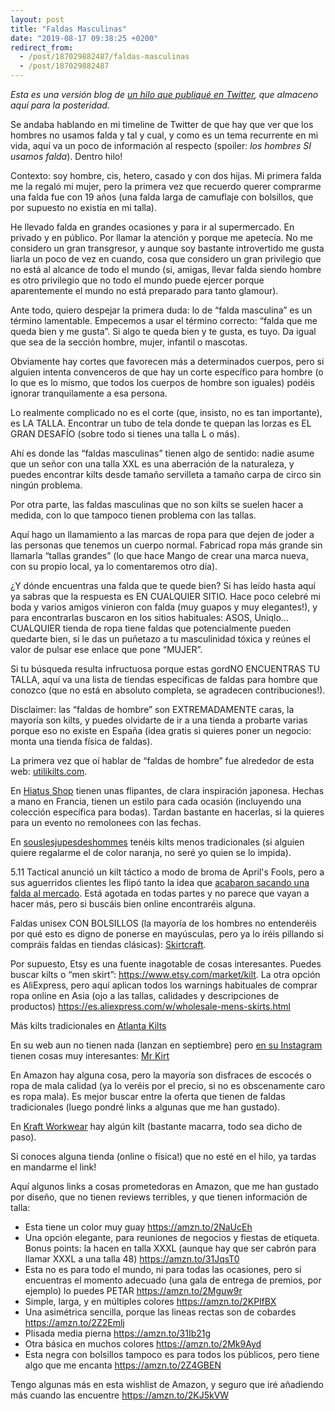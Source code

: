 ```yaml
---
layout: post
title: "Faldas Masculinas"
date: "2019-08-17 09:38:25 +0200"
redirect_from:
  - /post/187029882487/faldas-masculinas
  - /post/187029882487
---
```


_Esta es una versión blog de [un hilo que publiqué en Twitter](https://twitter.com/bomberstudios/status/1158293594907844608), que almaceno aquí para la posteridad._

Se andaba hablando en mi timeline de Twitter de que hay que ver que los hombres no usamos falda y tal y cual, y como es un tema recurrente en mi vida, aquí va un poco de información al respecto (spoiler: _los hombres SI usamos falda_). Dentro hilo!

Contexto: soy hombre, cis, hetero, casado y con dos hijas. Mi primera falda me la regaló mi mujer, pero la primera vez que recuerdo querer comprarme una falda fue con 19 años (una falda larga de camuflaje con bolsillos, que por supuesto no existía en mi talla).

He llevado falda en grandes ocasiones y para ir al supermercado. En privado y en público. Por llamar la atención y porque me apetecía. No me considero un gran transgresor, y aunque soy bastante introvertido me gusta liarla un poco de vez en cuando, cosa que considero un gran privilegio que no está al alcance de todo el mundo (si, amigas, llevar falda siendo hombre es otro privilegio que no todo el mundo puede ejercer porque aparentemente el mundo no está preparado para tanto glamour).

Ante todo, quiero despejar la primera duda: lo de “falda masculina” es un término lamentable. Empecemos a usar el término correcto: “falda que me queda bien y me gusta”. Si algo te queda bien y te gusta, es tuyo. Da igual que sea de la sección hombre, mujer, infantil o mascotas.

Obviamente hay cortes que favorecen más a determinados cuerpos, pero si alguien intenta convenceros de que hay un corte específico para hombre (o lo que es lo mismo, que todos los cuerpos de hombre son iguales) podéis ignorar tranquilamente a esa persona.

Lo realmente complicado no es el corte (que, insisto, no es tan importante), es LA TALLA. Encontrar un tubo de tela donde te quepan las lorzas es EL GRAN DESAFÍO (sobre todo si tienes una talla L o más).

Ahí es donde las “faldas masculinas” tienen algo de sentido: nadie asume que un señor con una talla XXL es una aberración de la naturaleza, y puedes encontrar kilts desde tamaño servilleta a tamaño carpa de circo sin ningún problema.

Por otra parte, las faldas masculinas que no son kilts se suelen hacer a medida, con lo que tampoco tienen problema con las tallas.

Aquí hago un llamamiento a las marcas de ropa para que dejen de joder a las personas que tenemos un cuerpo normal. Fabricad ropa más grande sin llamarla “tallas grandes” (lo que hace Mango de crear una marca nueva, con su propio local, ya lo comentaremos otro día).

¿Y dónde encuentras una falda que te quede bien? Si has leído hasta aquí ya sabras que la respuesta es EN CUALQUIER SITIO. Hace poco celebré mi boda y varios amigos vinieron con falda (muy guapos y muy elegantes!), y para encontrarlas buscaron en los sitios habituales: ASOS, Uniqlo… CUALQUIER tienda de ropa tiene faldas que potencialmente pueden quedarte bien, si le das un puñetazo a tu masculinidad tóxica y reúnes el valor de pulsar ese enlace que pone “MUJER”.

Si tu búsqueda resulta infructuosa porque estas gordNO ENCUENTRAS TU TALLA, aquí va una lista de tiendas específicas de faldas para hombre que conozco (que no está en absoluto completa, se agradecen contribuciones!).

Disclaimer: las “faldas de hombre” son EXTREMADAMENTE caras, la mayoría son kilts, y puedes olvidarte de ir a una tienda a probarte varias porque eso no existe en España (idea gratis si quieres poner un negocio: monta una tienda física de faldas).

La primera vez que oí hablar de “faldas de hombre” fue alrededor de esta web: [utilikilts.com](https://www.utilikilts.com).

En [Hiatus Shop](https://www.hiatus-shop.com) tienen unas flipantes, de clara inspiración japonesa. Hechas a mano en Francia, tienen un estilo para cada ocasión (incluyendo una colección específica para bodas). Tardan bastante en hacerlas, si la quieres para un evento no remolonees con las fechas.

En [souslesjupesdeshommes](https://www.souslesjupesdeshommes.fr) tenéis kilts menos tradicionales (si alguien quiere regalarme el de color naranja, no seré yo quien se lo impida).

5.11 Tactical anunció un kilt táctico a modo de broma de April's Fools, pero a sus aguerridos clientes les flipó tanto la idea que [acabaron sacando una falda al mercado](https://www.511tactical.com/what-is-a-tactical-kilt). Está agotada en todas partes y no parece que vayan a hacer más, pero si buscáis bien online encontraréis alguna.

Faldas unisex CON BOLSILLOS (la mayoría de los hombres no entenderéis por qué esto es digno de ponerse en mayúsculas, pero ya lo iréis pillando si compráis faldas en tiendas clásicas): [Skirtcraft](https://www.skirtcraft.com/).

Por supuesto, Etsy es una fuente inagotable de cosas interesantes. Puedes buscar kilts o “men skirt”: https://www.etsy.com/market/kilt. La otra opción es AliExpress, pero aquí aplican todos los warnings habituales de comprar ropa online en Asia (ojo a las tallas, calidades y descripciones de productos) https://es.aliexpress.com/w/wholesale-mens-skirts.html

Más kilts tradicionales en [Atlanta Kilts](https://www.atlantakilts.com)

En su web aun no tienen nada (lanzan en septiembre) pero [en su Instagram](https://www.instagram.com/mrkirt.eu/) tienen cosas muy interesantes: [Mr Kirt](https://mrkirt.eu/)

En Amazon hay alguna cosa, pero la mayoría son disfraces de escocés o ropa de mala calidad (ya lo veréis por el precio, si no es obscenamente caro es ropa mala). Es mejor buscar entre la oferta que tienen de faldas tradicionales (luego pondré links a algunas que me han gustado).

En [Kraft Workwear](https://www.kraftworkwear.com) hay algún kilt (bastante macarra, todo sea dicho de paso).

Si conoces alguna tienda (online o física!) que no esté en el hilo, ya tardas en mandarme el link!

Aquí algunos links a cosas prometedoras en Amazon, que me han gustado por diseño, que no tienen reviews terribles, y que tienen información de talla:

- Esta tiene un color muy guay https://amzn.to/2NaUcEh
- Una opción elegante, para reuniones de negocios y fiestas de etiqueta. Bonus points: la hacen en talla XXXL (aunque hay que ser cabrón para llamar XXXL a una talla 48) https://amzn.to/31JqsT0
- Esta no es para todo el mundo, ni para todas las ocasiones, pero si encuentras el momento adecuado (una gala de entrega de premios, por ejemplo) lo puedes PETAR https://amzn.to/2Mguw9r
- Simple, larga, y en múltiples colores https://amzn.to/2KPlfBX
- Una asimétrica sencilla, porque las lineas rectas son de cobardes
https://amzn.to/2Z2Emlj
- Plisada media pierna https://amzn.to/31Ib21g
- Otra básica en muchos colores https://amzn.to/2Mk9Ayd
- Esta negra con bolsillos tampoco es para todos los públicos, pero tiene algo que me encanta https://amzn.to/2Z4GBEN

Tengo algunas más en esta wishlist de Amazon, y seguro que iré añadiendo más cuando las encuentre https://amzn.to/2KJ5kVW
